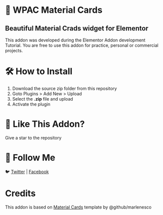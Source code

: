 # 🎴 WPAC Material Cards
## Beautiful Material Crads widget for Elementor
This addon was developed during the Elementor Addon development Tutorial. You are free to use this addon for practice, personal or commercial projects.

# 🛠️ How to Install
1. Download the source zip folder from this repository
2. Goto Plugins > Add New > Upload
3. Select the **.zip** file and upload
4. Activate the plugin


# 💜 Like This Addon? 
Give a star to the repository

# 🧔 Follow Me
🐦 [Twitter](https://twitter.com/MSRwpac) | [Facebook](https://www.facebook.com/MianShahzadRaza/)

# Credits
This addon is based on [Material Cards](https://github.com/marlenesco/material-cards) template by @github/marlenesco

